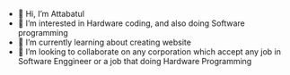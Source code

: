 - 👋 Hi, I’m Attabatul
- 👀 I’m interested in Hardware coding, and also doing Software programming  
- 🌱 I’m currently learning about creating website
- 💞️ I’m looking to collaborate on any corporation which accept any job in Software Enggineer or a job that doing Hardware Programming

<!---
Attabatul/Attabatul is a ✨ special ✨ repository because its `README.md` (this file) appears on your GitHub profile.
You can click the Preview link to take a look at your changes.
--->
